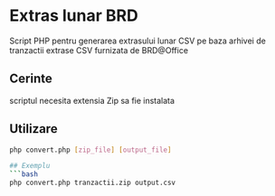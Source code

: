 # Extras lunar BRD
Script PHP pentru generarea extrasului lunar CSV pe baza arhivei de tranzactii extrase CSV furnizata de BRD@Office

## Cerinte
scriptul necesita extensia Zip sa fie instalata

## Utilizare
```bash
php convert.php [zip_file] [output_file]

## Exemplu
```bash
php convert.php tranzactii.zip output.csv
